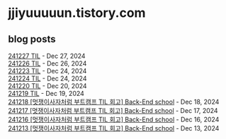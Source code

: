 # jjiyuuuuun.tistory.com
## blog posts
[241227 TIL](https://jjiyuuuuun.tistory.com/38) - Dec 27, 2024<br>
[241226 TIL](https://jjiyuuuuun.tistory.com/37) - Dec 26, 2024<br>
[241223 TIL](https://jjiyuuuuun.tistory.com/36) - Dec 24, 2024<br>
[241224 TIL](https://jjiyuuuuun.tistory.com/35) - Dec 24, 2024<br>
[241220 TIL](https://jjiyuuuuun.tistory.com/34) - Dec 20, 2024<br>
[241219 TIL](https://jjiyuuuuun.tistory.com/33) - Dec 19, 2024<br>
[241218 [멋쟁이사자처럼 부트캠프 TIL 회고] Back-End school](https://jjiyuuuuun.tistory.com/32) - Dec 18, 2024<br>
[241217 [멋쟁이사자처럼 부트캠프 TIL 회고] Back-End school](https://jjiyuuuuun.tistory.com/31) - Dec 17, 2024<br>
[241216 [멋쟁이사자처럼 부트캠프 TIL 회고] Back-End school](https://jjiyuuuuun.tistory.com/30) - Dec 16, 2024<br>
[241213 [멋쟁이사자처럼 부트캠프 TIL 회고] Back-End school](https://jjiyuuuuun.tistory.com/29) - Dec 13, 2024<br>
